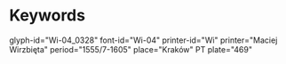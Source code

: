 # Keywords
glyph-id="Wi-04_0328"
font-id="Wi-04"
printer-id="Wi"
printer="Maciej Wirzbięta"
period="1555/7-1605"
place="Kraków"
PT plate="469"
